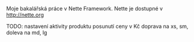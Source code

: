 Moje bakalářská práce v Nette Framework. Nette je dostupné v http://nette.org

TODO:
nastavení aktivity produktu
posunutí ceny v Kč doprava na xs, sm, doleva na md, lg